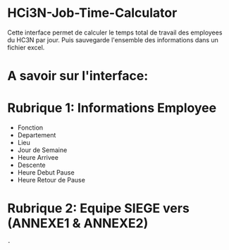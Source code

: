 # HCi3N-Job-Time-Calculator

Cette interface permet de calculer le temps total de travail des employees du HC3N par jour. Puis sauvegarde l'ensemble des informations dans un fichier excel.

# A savoir sur l'interface:

# Rubrique 1: Informations Employee
  - Fonction
  - Departement
  - Lieu
  - Jour de Semaine
  - Heure Arrivee
  - Descente
  - Heure Debut Pause
  - Heure Retour de Pause

# Rubrique 2: Equipe SIEGE vers (ANNEXE1 & ANNEXE2)
    - 